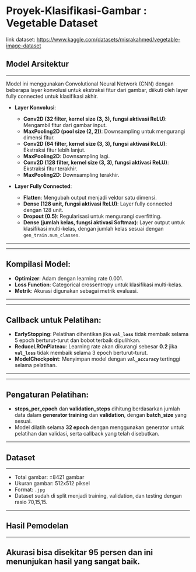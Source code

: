 # Proyek-Klasifikasi-Gambar : Vegetable Dataset
link dataset: https://www.kaggle.com/datasets/misrakahmed/vegetable-image-dataset

## Model Arsitektur
---
Model ini menggunakan Convolutional Neural Network (CNN) dengan beberapa layer konvolusi untuk ekstraksi fitur dari gambar, diikuti oleh layer fully connected untuk klasifikasi akhir.
- **Layer Konvolusi**:
  - **Conv2D (32 filter, kernel size (3, 3), fungsi aktivasi ReLU)**: Mengambil fitur dari gambar input.
  - **MaxPooling2D (pool size (2, 2))**: Downsampling untuk mengurangi dimensi fitur.
  - **Conv2D (64 filter, kernel size (3, 3), fungsi aktivasi ReLU)**: Ekstraksi fitur lebih lanjut.
  - **MaxPooling2D**: Downsampling lagi.
  - **Conv2D (128 filter, kernel size (3, 3), fungsi aktivasi ReLU)**: Ekstraksi fitur terakhir.
  - **MaxPooling2D**: Downsampling terakhir.
  
- **Layer Fully Connected**:
  - **Flatten**: Mengubah output menjadi vektor satu dimensi.
  - **Dense (128 unit, fungsi aktivasi ReLU)**: Layer fully connected dengan 128 unit.
  - **Dropout (0.5)**: Regularisasi untuk mengurangi overfitting.
  - **Dense (jumlah kelas, fungsi aktivasi Softmax)**: Layer output untuk klasifikasi multi-kelas, dengan jumlah kelas sesuai dengan `gen_train.num_classes`.
---

---
## Kompilasi Model:
- **Optimizer**: Adam dengan learning rate 0.001.
- **Loss Function**: Categorical crossentropy untuk klasifikasi multi-kelas.
- **Metrik**: Akurasi digunakan sebagai metrik evaluasi.
---

---
## Callback untuk Pelatihan:
- **EarlyStopping**: Pelatihan dihentikan jika **`val_loss`** tidak membaik selama 5 epoch berturut-turut dan bobot terbaik dipulihkan.
- **ReduceLROnPlateau**: Learning rate akan dikurangi sebesar **0.2** jika **`val_loss`** tidak membaik selama 3 epoch berturut-turut.
- **ModelCheckpoint**: Menyimpan model dengan **`val_accuracy`** tertinggi selama pelatihan.
---

---
## Pengaturan Pelatihan:
- **steps_per_epoch** dan **validation_steps** dihitung berdasarkan jumlah data dalam **generator training** dan **validation**, dengan **batch_size** yang sesuai.
- Model dilatih selama **32 epoch** dengan menggunakan generator untuk pelatihan dan validasi, serta callback yang telah disebutkan.
---

## Dataset
---
- Total gambar: ±8421 gambar
- Ukuran gambar: 512x512 piksel
- Format: `.jpg`
- Dataset sudah di split menjadi training, validation, dan testing dengan rasio 70,15,15.
---

## Hasil Pemodelan
---
Akurasi bisa disekitar 95 persen dan ini menunjukan hasil yang sangat baik.
---
